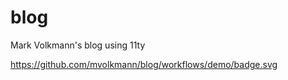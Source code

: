 # blog

Mark Volkmann's blog using 11ty

https://github.com/mvolkmann/blog/workflows/demo/badge.svg
